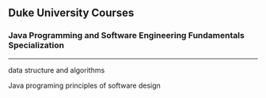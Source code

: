 ## Duke University Courses 
### Java Programming and Software Engineering Fundamentals Specialization
---
data structure and algorithms

Java programing principles of software design



